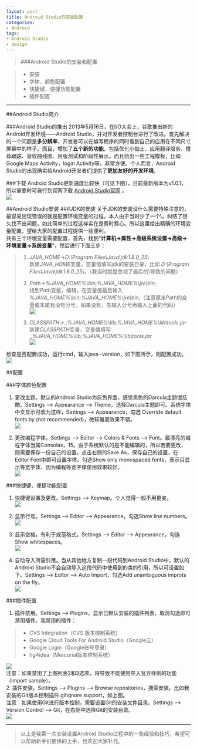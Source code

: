 ```yaml
---
layout: post
title: Android Studio的安装配置
categories:
- Android
tags:
- Android Studio
- design
---
```



>###Android Studio的安装和配置

>- 安装
>- 字体、颜色配置
>- 快捷键、便捷功能配置
>- 插件配置

---

##Android Studio简介

###Android Studio的推出
2013年5月16日，在I/O大会上，谷歌推出新的Android开发环境——Android Studio，并对开发者控制台进行了改进。首先解决的一个问题是**多分辨率**，开发者可以在编写程序的同时看到自己的应用在不同尺寸屏幕中的样子。而且，增加了**五个新的功能**，包括优化小贴士、应用翻译服务、推荐跟踪、营收曲线图、用版测试和阶段性展示。而且给出一些工程模板，比如Google Maps Activity，login Activity等，非常方便。个人而言，Android Studio的出现确实给Android开发者们提供了**更加友好的开发环境**。

###下载
Android Studio更新速度比较快（可见下图），目前最新版本为v1.0.1，所以需要时可自行到官网下载 [Android Studio官网](https://developer.android.com/sdk/installing/studio.html#download "https://developer.android.com/sdk/installing/studio.html#download") 。  
![](/image/version.png)

##Android Studio安装
###JDK的安装
关于JDK的安装没什么需要特殊注意的，最容易出现错误的就是配置环境变量的过程。本人由于当时少了一个\，纠结了很久找不出问题，如此简单的过程这样实在是费时费心。所以这里给出精确的环境变量配置，望给大家的配置过程提供一些便利。  
共有三个环境变量需要配置，首先，找到“**计算机→属性→高级系统设置→高级→环境变量→系统变量**”，然后进行下面三步：  
> 1. *JAVA_HOME*→*D:\Program Files\Java\jdk1.8.0_25\\*   
> 新建*JAVA_HOME*变量，变量值填写jdk的安装目录，比如 *D:\Program Files\Java\jdk1.8.0_25\\*。（我当时就是忽视了最后的\导致的问题）
> 
> 2. *Path*→*%JAVA_HOME%\bin;%JAVA_HOME%\jre\bin;*    
> 找到*Path*变量，编辑，在变量值最后输入 *%JAVA_HOME%\bin;%JAVA_HOME%\jre\bin;*（注意原来Path的变量值末尾有没有分号，如果没有，先输入分号再输入上面的代码）   
> ![](/image/path.png) 
> 
> 3. *CLASSPATH*→*.;%JAVA_HOME%\lib;%JAVA_HOME%\lib\tools.jar*    
> 新建*CLASSPATH*变量，变量值填写 *.;%JAVA_HOME%\lib;%JAVA_HOME%\lib\tools.jar*     
![](/image/classpath.png)  

检查是否配置成功，运行cmd，输入java -version，如下图所示，则配置成功。  
![](/image/test.png)

##配置

###字体颜色配置

1. 更改主题。默认的Android Studio为灰色界面，感觉黑色的Darcula主题很炫酷。Settings --> Appearance --> Theme，选择Darcula主题即可。系统字体中文显示可改为这样，Settings --> Appearance，勾选 Override default fonts by (not recommended)，微软雅黑效果不错。  
![](/image/theme.png)

2. 更改编程字体。Settings --> Editor --> Colors & Fonts --> Font。最漂亮的编程字体当属Consolas，15。由于系统默认的是不能编辑的，所以若要更改，则需要保存一份自己的设置，点击右侧的Save As，保存自己的设置，在Editor Font中即可设置字体。勾选Show only monospaced fonts，表示只显示等宽字体，因为编程等宽字体使用效果较好。  
![](/image/editfont.png)

###快捷键、便捷功能配置

1. 快捷键设置及更改。Settings --> Keymap。个人觉得一般不用更变。  
![](/image/keymap.png)

2. 显示行号。Settings --> Editor --> Appearance，勾选Show line numbers。  
![](/image/linenum.png)

3. 显示空格。有利于规范格式。Settings --> Editor --> Appearance，勾选Show whitespaces。  
![](/image/whitespace.png)

4. 自动导入所需引用。当从其他地方复制一段代码到Android Studio中，默认的Android Studio不会自动导入这段代码中使用到的类的引用，所以可设置如下。Settings --> Editor --> Auto Import，勾选Add unambiguous improts on the fly。  
![](/image/autoimport.png)

###插件配置

1. 插件禁用。Settings --> Plugins，显示已默认安装的插件列表，取消勾选即可禁用插件。我禁用的插件：
> - CVS Integration（CVS 版本控制系统）  
> - Google Cloud Tools For Android Studio（Google云）  
> - Google Login（Google账号登录）  
> - hg4idea（Mercurial版本控制系统）

![](/image/plugins.png)  
注意：如果禁用了上图列表2和3选项，将导致不能使用导入官方样例的功能（import sample）。    
2. 插件安装。Settings --> Plugins --> Browse repositories，搜索安装。比如我安装的Git版本控制插件.gitignore support，如上图。   
注意：如果使用Git进行版本控制，需要设置Git的安装文件目录。Settings --> Version Control --> Git，在右侧中选择Git的安装目录。  
![](/image/versioncontrol.png)

------


> 以上是我第一次安装设置Android Studio过程中的一些经验和技巧，希望可以帮助新手们更快的上手，也欢迎大家补充。